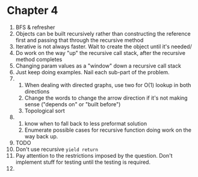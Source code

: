 # Chapter 4
1) BFS & refresher
2) Objects can be built recursively rather than constructing the reference first and passing that through the recursive method
3) Iterative is not always faster. Wait to create the object until it's needed/
4) Do work on the way "up" the recursive call stack, after the recursive method completes
5) Changing param values as a "window" down a recursive call stack
6) Just keep doing examples. Nail each sub-part of the problem.
7)
    1) When dealing with directed graphs, use two for O(1) lookup in both directions
    2) Change the words to change the arrow direction if it's not making sense ("depends on" or "built before")
    3) Topological sort
8)
    1) know when to fall back to less preformat solution
    2) Enumerate possible cases for recursive function doing work on the way back up.
9) TODO
10) Don't use recursive `yield return`
11) Pay attention to the restrictions imposed by the question. Don't implement stuff for testing until the testing is required.
12)
